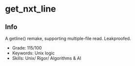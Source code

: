 # get_nxt_line

## Info

A getline() remake, supporting multiple-file read. Leakproofed.

- Grade: 115/100
- Keywords: Unix logic
- Skills: Unix/ Rigor/ Algorithms & AI
